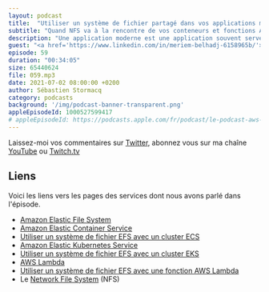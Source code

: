 ```yaml
---
layout: podcast
title:  "Utiliser un système de fichier partagé dans vos applications modernes"
subtitle: "Quand NFS va à la rencontre de vos conteneurs et fonctions AWS Lambda"
description: "Une application moderne est une application souvent serverless, conteneurisée ou utilisant des fonctions AWS Lambda. Ce sont des applications agiles qui traitent souvent de gros volumes de données.  Comment ces applications peuvent utiliser des systèmes de fichier partagés pour stocker, ou échanger de la donnée? Comment Network File System (NFS), un protocole conçu dans les années 1980, est toujours d'actualité pour ces cas d'utilisation ?  Découvrez Amazon EFS, comment l'intégrer à vos applications modernes, quelles sont les bonnes pratiques, les considérations de performance, de sécurité et les coûts ?"
guest: "<a href='https://www.linkedin.com/in/meriem-belhadj-6158965b/'>Meriem Belhadj</a>, Solution Architect Storage, AWS EMEA."
episode: 59
duration: "00:34:05"
size: 65440624
file: 059.mp3
date: 2021-07-02 08:00:00 +0200
author: Sébastien Stormacq
category: podcasts
background: '/img/podcast-banner-transparent.png'
appleEpisodeId: 1000527599417
# appleEpisodeId: https://podcasts.apple.com/fr/podcast/le-podcast-aws-en-français/id1452118442
---
```


Laissez-moi vos commentaires sur [Twitter](https://twitter.com/sebsto), abonnez vous sur ma chaîne [YouTube](https://www.youtube.com/sebsto) ou [Twitch.tv](https://www.twitch.tv/sebAWS)

## Liens

Voici les liens vers les pages des services dont nous avons parlé dans l'épisode.

- [Amazon Elastic File System](https://aws.amazon.com/efs/)
- [Amazon Elastic Container Service](https://aws.amazon.com/ecs/?whats-new-cards.sort-by=item.additionalFields.postDateTime&whats-new-cards.sort-order=desc&ecs-blogs.sort-by=item.additionalFields.createdDate&ecs-blogs.sort-order=desc)
- [Utiliser un système de fichier EFS avec un cluster ECS](https://docs.aws.amazon.com/AmazonECS/latest/developerguide/tutorial-efs-volumes.html)
- [Amazon Elastic Kubernetes Service](https://aws.amazon.com/eks/?whats-new-cards.sort-by=item.additionalFields.postDateTime&whats-new-cards.sort-order=desc&eks-blogs.sort-by=item.additionalFields.createdDate&eks-blogs.sort-order=desc) 
- [Utiliser un système de fichier EFS avec un cluster EKS](https://docs.aws.amazon.com/eks/latest/userguide/efs-csi.html)
- [AWS Lambda](https://aws.amazon.com/lambda/) 
- [Utiliser un système de fichier EFS avec une fonction AWS Lambda](https://docs.aws.amazon.com/lambda/latest/dg/configuration-filesystem.html)
- Le [Network File System](https://en.wikipedia.org/wiki/Network_File_System) (NFS)
